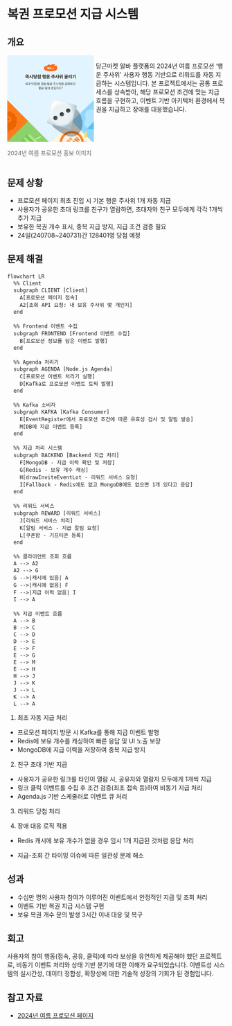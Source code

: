 # 복권 프로모션 지급 시스템

## 개요

<div style="display: flex; align-items: flex-start; gap: 5px;">
  <div style="flex: 2;">
    <img src="image/lottery-promotion/1748115423278.png" alt="행운주사위" width="250" >
    <p style="text-align: left; font-size: 0.95em; color: #666;">2024년 여름 프로모션 홍보 이미지</p>
  </div>
  <div style="flex: 3;">
    <p style="text-align: left;">
        당근마켓 알바 플랫폼의 2024년 여름 프로모션 ‘행운 주사위' 사용자 행동 기반으로 리워드를 자동 지급하는 시스템입니다. 본 프로젝트에서는 공통 프로세스를 상속받아, 해당 프로모션 조건에 맞는 지급 흐름을 구현하고, 이벤트 기반 아키텍처 환경에서 복권을 지급하고 장애를 대응했습니다.
    </p>
  </div>
</div>

## 문제 상황

- 프로모션 페이지 최초 진입 시 기본 행운 주사위 1개 자동 지급
- 사용자가 공유한 초대 링크를 친구가 열람하면, 초대자와 친구 모두에게 각각 1개씩 추가 지급
- 보유한 복권 개수 표시, 중복 지급 방지, 지급 조건 검증 필요
- 24일(240708~240731)간 128401명 당첨 예정

## 문제 해결

```mermaid
flowchart LR
  %% Client
  subgraph CLIENT [Client]
    A[프로모션 페이지 접속]
    A2[조회 API 요청: 내 보유 주사위 몇 개인지]
  end

  %% Frontend 이벤트 수집
  subgraph FRONTEND [Frontend 이벤트 수집]
    B[프로모션 정보를 담은 이벤트 발행]
  end

  %% Agenda 처리기
  subgraph AGENDA [Node.js Agenda]
    C[프로모션 이벤트 처리기 실행]
    D[Kafka로 프로모션 이벤트 토픽 발행]
  end

  %% Kafka 소비자
  subgraph KAFKA [Kafka Consumer]
    E[EventRegister에서 프로모션 조건에 따른 유효성 검사 및 알림 발송]
    M[DB에 지급 이벤트 등록]
  end

  %% 지급 처리 시스템
  subgraph BACKEND [Backend 지급 처리]
    F[MongoDB - 지급 이력 확인 및 저장]
    G[Redis - 보유 개수 캐싱]
    H[drawInviteEventLot - 리워드 서비스 요청]
    I[Fallback - Redis에도 없고 MongoDB에도 없으면 1개 있다고 응답]
  end

  %% 리워드 서비스
  subgraph REWARD [리워드 서비스]
    J[리워드 서비스 처리]
    K[알림 서비스 - 지급 알림 요청]
    L[쿠폰함 - 기프티콘 등록]
  end

  %% 클라이언트 조회 흐름
  A --> A2
  A2 --> G
  G -->|캐시에 있음| A
  G -->|캐시에 없음| F
  F -->|지급 이력 없음| I
  I --> A

  %% 지급 이벤트 흐름
  A --> B
  B --> C
  C --> D
  D --> E
  E --> F
  E --> G
  E --> M
  E --> H
  H --> J
  J --> K
  J --> L
  K --> A
  L --> A

```

1. 최초 자동 지급 처리

- 프로모션 페이지 방문 시 Kafka를 통해 지급 이벤트 발행
- Redis에 보유 개수를 캐싱하여 빠른 응답 및 UI 노출 보장
- MongoDB에 지급 이력을 저장하여 중복 지급 방지

2. 친구 초대 기반 지급

- 사용자가 공유한 링크를 타인이 열람 시, 공유자와 열람자 모두에게 1개씩 지급
- 링크 클릭 이벤트를 수집 후 조건 검증(최초 접속 등)하여 비동기 지급 처리
- Agenda.js 기반 스케줄러로 이벤트 큐 처리

3. 리워드 당첨 처리

4. 장애 대응 로직 적용

- Redis 캐시에 보유 개수가 없을 경우 임시 1개 지급된 것처럼 응답 처리

- 지급-조회 간 타이밍 이슈에 따른 일관성 문제 해소

## 성과

- 수십만 명의 사용자 참여가 이루어진 이벤트에서 안정적인 지급 및 조회 처리
- 이벤트 기반 복권 지급 시스템 구현
- 보유 복권 개수 문의 발생 3시간 이내 대응 및 복구

## 회고

사용자의 참여 행동(접속, 공유, 클릭)에 따라 보상을 유연하게 제공해야 했던 프로젝트로, 비동기 이벤트 처리와 상태 기반 분기에 대한 이해가 요구되었습니다. 이벤트성 시스템의 실시간성, 데이터 정합성, 확장성에 대한 기술적 성장의 기회가 된 경험입니다.

## 참고 자료

- [2024년 여름 프로모션 페이지](https://daangn-jobs-campaign-2024-summer.karrotwebview.com/applicant?af_xp=custom&source_caller=ui&pid=brand_user&is_retargeting=true&shortlink=bvzgpdpt&af_adset=jobs&af_ad=summer_240704_inapp&deep_link_value=karrot%3A%2F%2Fminikarrot%2Frouter%3Fremote%3Dhttps%253A%252F%252Fdaangn-jobs-campaign-2024-summer.karrotwebview.com%252Fapplicant%26navbar%3Dtrue%26scrollable%3Dtrue&c=inapp_contents)
